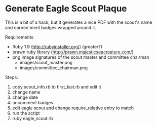 Generate Eagle Scout Plaque
===========================

This is a bit of a hack, but it generates a nice PDF with the scout's name and earned merit badges
wrapped around it.

Requirements:
* Ruby 1.9 (http://rubyinstaller.org/) (greater?)
* prawn ruby library (http://prawn.majesticseacreature.com/)
* png image signatures of the scout master and committee chairman
  * images/scout_master.png
  * images/committee_chairman.png

Steps:

1. copy scout_info.rb to first_last.rb and edit it
  1. change name
  1. change date
  1. uncomment badges
1. edit eagle scout and change require_relative entry to match
1. run the script
  1. ruby eagle_scout.rb